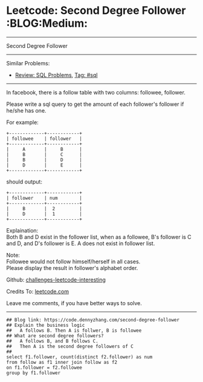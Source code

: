 # Leetcode: Second Degree Follower     :BLOG:Medium:


---

Second Degree Follower  

---

Similar Problems:  
-   [Review: SQL Problems](https://code.dennyzhang.com/review-sql), [Tag: #sql](https://code.dennyzhang.com/tag/sql)

---

In facebook, there is a follow table with two columns: followee, follower.  

Please write a sql query to get the amount of each follower's follower if he/she has one.  

For example:  

    +-------------+------------+
    | followee    | follower   |
    +-------------+------------+
    |     A       |     B      |
    |     B       |     C      |
    |     B       |     D      |
    |     D       |     E      |
    +-------------+------------+

should output:  

    +-------------+------------+
    | follower    | num        |
    +-------------+------------+
    |     B       |  2         |
    |     D       |  1         |
    +-------------+------------+

Explaination:  
Both B and D exist in the follower list, when as a followee, B's follower is C and D, and D's follower is E. A does not exist in follower list.  

Note:  
Followee would not follow himself/herself in all cases.  
Please display the result in follower's alphabet order.  

Github: [challenges-leetcode-interesting](https://github.com/DennyZhang/challenges-leetcode-interesting/tree/master/second-degree-follower)  

Credits To: [leetcode.com](https://leetcode.com/problems/second-degree-follower/description/)  

Leave me comments, if you have better ways to solve.  

---

    ## Blog link: https://code.dennyzhang.com/second-degree-follower
    ## Explain the business logic
    ##   A follows B. Then A is follwer, B is followee
    ## What are second degree followers?
    ##   A follows B, and B follows C. 
    ##   Then A is the second degree followers of C
    ##
    select f1.follower, count(distinct f2.follower) as num
    from follow as f1 inner join follow as f2
    on f1.follower = f2.followee
    group by f1.follower
